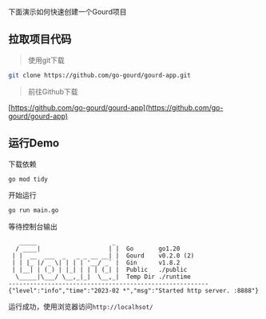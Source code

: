 下面演示如何快速创建一个Gourd项目

## 拉取项目代码

> 使用git下载

```bash
git clone https://github.com/go-gourd/gourd-app.git
```

> 前往Github下载  

[https://github.com/go-gourd/gourd-app](https://github.com/go-gourd/gourd-app)

## 运行Demo

下载依赖
```bash
go mod tidy
```

开始运行
```bash
go run main.go
```

等待控制台输出
```text
   _____                     _ 
  / ____|                   | |  Go       go1.20
 | |  __  ___  _   _ _ __ __| |  Gourd    v0.2.0 (2)
 | | |_ |/ _ \| | | | '__/ _` |  Gin      v1.8.2
 | |__| | (_) | |_| | | | (_| |  Public   ./public
  \_____|\___/ \__,_|_|  \__,_|  Temp Dir ./runtime
--------------------------------------------------------
{"level":"info","time":"2023-02 *","msg":"Started http server. :8888"}
```
运行成功，使用浏览器访问`http://localhsot/`
